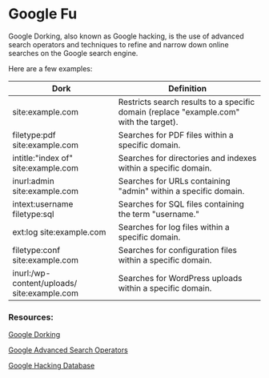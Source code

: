 # Google Fu

Google Dorking, also known as Google hacking, is the use of advanced search operators and techniques to refine and narrow down online searches on the Google search engine.

Here are a few examples:

| Dork | Definition |
| --- | --- |
| site:example.com | Restricts search results to a specific domain (replace "example.com" with the target). |
| filetype:pdf site:example.com | Searches for PDF files within a specific domain. |
| intitle:"index of" site:example.com | Searches for directories and indexes within a specific domain. |
| inurl:admin site:example.com | Searches for URLs containing "admin" within a specific domain. |
| intext:username filetype:sql | Searches for SQL files containing the term "username." |
| ext:log site:example.com | Searches for log files within a specific domain. |
| filetype:conf site:example.com | Searches for configuration files within a specific domain. |
| inurl:/wp-content/uploads/ site:example.com | Searches for WordPress uploads within a specific domain. |

### Resources:

[Google Dorking](https://tryhackme.com/room/googledorking)

[Google Advanced Search Operators](https://ahrefs.com/blog/google-advanced-search-operators/)

[Google Hacking Database](https://www.exploit-db.com/google-hacking-database)
